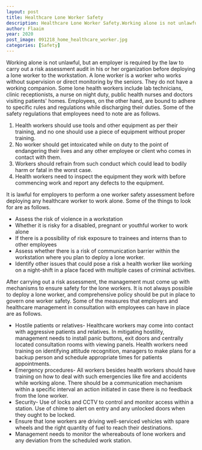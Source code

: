 ```yaml
---
layout: post
title: Healthcare Lone Worker Safety
description: Healthcare Lone Worker Safety.Working alone is not unlawful, but an employer is required by the law to carry out a risk assessment audit in his or her organization before deploying a lone worker to the workstation
author: Flaaim
year: 2020
post_image: 091218_home_healthcare_worker.jpg
categories: [Safety]
---
```


Working alone is not unlawful, but an employer is required by the law to carry out a risk assessment audit in his or her organization before deploying a lone worker to the workstation. A lone worker is a worker who works without supervision or direct monitoring by the seniors. They do not have a working companion. Some lone health workers include lab technicians, clinic receptionists, a nurse on night duty, public health nurses and doctors visiting patients' homes. Employees, on the other hand, are bound to adhere to specific rules and regulations while discharging their duties. Some of the safety regulations that employees need to note are as follows.

1. Health workers should use tools and other equipment as per their training, and no one should use a piece of equipment without proper training.
2. No worker should get intoxicated while on duty to the point of endangering their lives and any other employee or client who comes in contact with them.
3. Workers should refrain from such conduct which could lead to bodily harm or fatal in the worst case.
4. Health workers need to inspect the equipment they work with before commencing work and report any defects to the equipment.

It is lawful for employers to perform a one worker safety assessment before deploying any healthcare worker to work alone. Some of the things to look for are as follows.

- Assess the risk of violence in a workstation
- Whether it is risky for a disabled, pregnant or youthful worker to work alone
- If there is a possibility of risk exposure to trainees and interns than to other employees
- Assess whether there is a risk of communication barrier within the workstation where you plan to deploy a lone worker.
- Identify other issues that could pose a risk a health worker like working on a night-shift in a place faced with multiple cases of criminal activities.

After carrying out a risk assessment, the management must come up with mechanisms to ensure safety for the lone workers. It is not always possible to deploy a lone worker, and comprehensive policy should be put in place to govern one worker safety. Some of the measures that employers and healthcare management in consultation with employees can have in place are as follows.

- Hostile patients or relatives- Healthcare workers may come into contact with aggressive patients and relatives. In mitigating hostility, management needs to install panic buttons, exit doors and centrally located consultation rooms with viewing panels. Health workers need training on identifying attitude recognition, managers to make plans for a backup person and schedule appropriate times for patients appointments.
- Emergency procedures- All workers besides health workers should have training on how to deal with such emergencies like fire and accidents while working alone. There should be a communication mechanism within a specific interval an action initiated in case there is no feedback from the lone worker.
- Security- Use of locks and CCTV to control and monitor access within a station. Use of chime to alert on entry and any unlocked doors when they ought to be locked.
- Ensure that lone workers are driving well-serviced vehicles with spare wheels and the right quantity of fuel to reach their destinations.
- Management needs to monitor the whereabouts of lone workers and any deviation from the scheduled work station.
